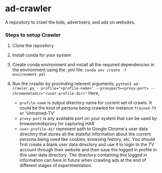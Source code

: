 # ad-crawler
A repository to crawl the bids, advertisers, and ads on websites.


### Steps to setup Crawler

1. Clone the repository

2. Install conda for your system

3. Create conda environment and install all the required dependencies in the environment using the .yml file:
   `
   conda env create -f environment.yml
   `
   
5. Run the crawler by provinding relevent arguments:
   `
   python3 ad-crawler.py --profile="<profile-name>" --proxyport=<proxy-port> --chromedatadir="<user-profile-dir>"
   `
   Here,
   - `profile-name` is output directory name for current set of crawls. It could be the kind of persona being crawled for instance `Trained-TV` or 'Untrained-TV'
   - `proxy-port` is any available port on your system that can be used by browsermobproxy for capturing HAR
   - `user-profile-dir` represent path to Google Chrome's user data directory that stores all the stateful information about the current persona being used like cookies, browsing history, etc. You should first create a blank user data directory and use it to login to the TV account through their website and then save the logged in profile in this user data directory. The directory containing this logged in information can here in future when crawling ads at the end of different stages of experimentation.
   

